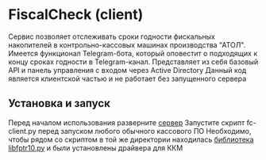 # FiscalCheck (client)
Сервис позволяет отслеживать сроки годности фискальных накопителей в контрольно-кассовых машинах производства "АТОЛ". Имеется функционал Telegram-бота, который оповестит о подходящих к концу сроках годности в Telegram-канал. Представляет из себя базовый API и панель управления с входом через Active Directory
Данный код является клиентской частью и не работает без запущенного сервера

## Установка и запуск
Перед началом использования разверните [сервер](https://github.com/AnLobanov/fiscalcheck)
Запустите скрипт fc-client.py перед запуском любого обычного кассового ПО
Необходимо, чтобы рядом со скриптом в той же директории находилась [библиотека libfptr10.py](https://integration.atol.ru/api/?utm_source=google.com&utm_medium=organic&utm_campaign=google.com&utm_referrer=google.com#podklyuchenie-k-proektu) и были установлены драйвера для ККМ
